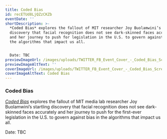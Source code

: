```yaml
---
title: Coded Bias
id: recETUd8LjQZzCKZb
eventDate: ''
shortDescription: >-
  *Coded Bias* explores the fallout of MIT researcher Joy Buolamwini’s startling
  discovery that facial recognition does not see dark-skinned faces accurately
  and her journey to push for legislation in the U.S. to govern against bias in
  the algorithms that impact us all.


  Date: TBC
previewImageUrl: /images/uploads/TWITTER_FB_Event_Cover_-_Coded_Bias_Screening_Intr1.png
previewImageAltText: ''
coverImageUrl: /images/uploads/TWITTER_FB_Event_Cover_-_Coded_Bias_Screening_Intr1-full.png
coverImageAltText: Coded Bias
---
```

### Coded Bias

_[Coded Bias](https://www.codedbias.com/about)_ explores the fallout of MIT media lab researcher Joy Buolamwini’s startling discovery that facial recognition does not see dark-skinned faces accurately and her journey to push for the first-ever legislation in the U.S. to govern against bias in the algorithms that impact us all.

Date: TBC
